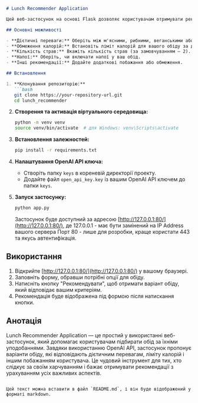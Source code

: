 ```markdown
# Lunch Recommender Application

Цей веб-застосунок на основі Flask дозволяє користувачам отримувати рекомендації на обід, враховуючи задані дієтичні переваги та обмеження за калоріями. Рекомендації генеруються за допомогою OpenAI API, що гарантує відповідність запропонованих страв введеним користувачем даним, таким як тип страв, обмеження калорій та інші побажання.

## Основні можливості

- **Дієтичні переваги:** Оберіть між м'ясними, рибними, веганськими або пісними стравами.
- **Обмеження калорій:** Встановіть ліміт калорій для вашого обіду за допомогою повзунка (від 500 до 5000 калорій з кроком 250).
- **Кількість страв:** Вкажіть кількість страв (за замовчуванням — 2).
- **Напої:** Оберіть, чи включати напої у ваш обід.
- **Інші рекомендації:** Додайте додаткові побажання або обмеження.

## Встановлення

1. **Клонування репозиторію:**
   ```bash
   git clone https://your-repository-url.git
   cd lunch_recommender
   ```

2. **Створення та активація віртуального середовища:**
   ```bash
   python -m venv venv
   source venv/bin/activate  # для Windows: venv\Scripts\activate
   ```

3. **Встановлення залежностей:**
   ```bash
   pip install -r requirements.txt
   ```

4. **Налаштування OpenAI API ключа:**
   - Створіть папку `keys` в кореневій директорії проекту.
   - Додайте файл `open_api_key.key` із вашим OpenAI API ключем до папки `keys`.

5. **Запуск застосунку:**
   ```bash
   python app.py
   ```

   Застосунок буде доступний за адресою [http://127.0.0.1:80/](http://127.0.0.1:80/), де 127.0.0.1 - має бути замінений на IP Address вашого сервера
   Порт 80 - лише для розробки, краще користати 443 та якусь автентифікація.


## Використання

1. Відкрийте [http://127.0.0.1:80/](http://127.0.0.1:80/) у вашому браузері.
2. Заповніть форму, обравши потрібні опції для обіду.
3. Натисніть кнопку "Рекомендувати", щоб отримати варіант обіду, який відповідає вашим критеріям.
4. Рекомендація буде відображена під формою після натискання кнопки.

## Анотація

Lunch Recommender Application — це простий у використанні веб-застосунок, який допомагає користувачам підбирати обід за їхніми уподобаннями. Завдяки використанню OpenAI API, застосунок пропонує варіанти обіду, які відповідають дієтичним перевагам, ліміту калорій і іншим побажанням користувача. Це чудовий інструмент для тих, хто слідкує за своїм харчуванням і бажає отримувати рекомендації з урахуванням усіх важливих аспектів.
```

Цей текст можна вставити в файл `README.md`, і він буде відображений у форматі markdown.